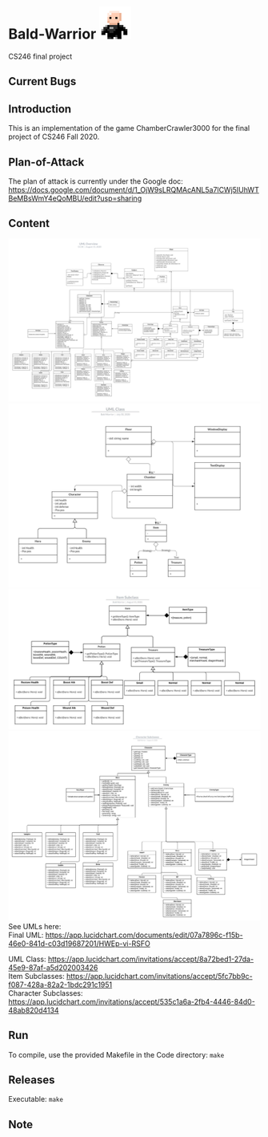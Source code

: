 # Bald-Warrior ![](BaldWarrior.png)
 CS246 final project

## Current Bugs

## Introduction
This is an implementation of the game ChamberCrawler3000 for the final project of CS246 Fall 2020.

## Plan-of-Attack
The plan of attack is currently under the Google doc: https://docs.google.com/document/d/1_OjW9sLRQMAcANL5a7lCWj5IUhWTBeMBsWmY4eQoMBU/edit?usp=sharing

## Content
![](UML/UML_Final.jpeg)
![](UML/UML_Class.jpeg)
![](UML/Item_Subclasses.jpeg)
![](UML/Character_Subclasses.jpeg)
See UMLs here:  
 Final UML: https://app.lucidchart.com/documents/edit/07a7896c-f15b-46e0-841d-c03d19687201/HWEp-vi-RSFO

 UML Class: https://app.lucidchart.com/invitations/accept/8a72bed1-27da-45e9-87af-a5d202003426  
 Item Subclasses: https://app.lucidchart.com/invitations/accept/5fc7bb9c-f087-428a-82a2-1bdc291c1951  
 Character Subclasses: https://app.lucidchart.com/invitations/accept/535c1a6a-2fb4-4446-84d0-48ab820d4134  

## Run
To compile, use the provided Makefile in the Code directory:
`
make
`

## Releases
Executable:
`
make
`

## Note
